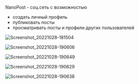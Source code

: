 NanoPost - соц.сеть с возможностью
- создать личный профиль
- публиковать посты
- просматривать посты и профили других пользователей

![Screenshot_20221028-181504](https://user-images.githubusercontent.com/93180985/198584213-a16a79d8-ddb9-4cc5-92e8-7b191078e835.png)

![Screenshot_20221028-190606](https://user-images.githubusercontent.com/93180985/198583753-ba1b7c34-f1a0-4d91-9a5a-1aaa36e6437c.png)

![Screenshot_20221028-190649](https://user-images.githubusercontent.com/93180985/198583774-ed0b5ef5-b210-405f-8e19-4db7ba9f6575.png)

![Screenshot_20221028-190629](https://user-images.githubusercontent.com/93180985/198583763-8edf168f-4355-41c5-bdf0-d08885d2b723.png)

![Screenshot_20221028-190638](https://user-images.githubusercontent.com/93180985/198583770-bda6daca-284b-45c4-b965-f6081fb84ffd.png)

